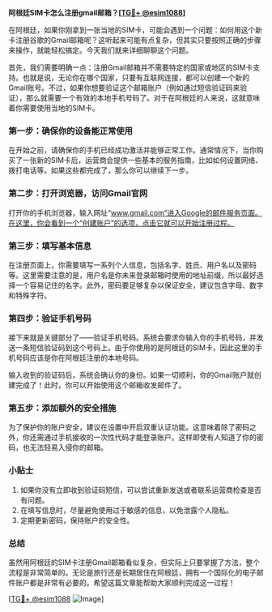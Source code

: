 **阿根廷SIM卡怎么注册gmail邮箱？[[TG💪+ @esim1088](https://t.me/s/esim1088)]**

在阿根廷，如果你刚拿到一张当地的SIM卡，可能会遇到一个问题：如何用这个新卡注册谷歌的Gmail邮箱呢？这听起来可能有点复杂，但其实只要按照正确的步骤来操作，就能轻松搞定。今天我们就来详细聊聊这个问题。

首先，我们需要明确一点：注册Gmail邮箱并不需要特定的国家或地区的SIM卡支持。也就是说，无论你在哪个国家，只要有互联网连接，都可以创建一个新的Gmail账号。不过，如果你想要验证这个邮箱账户（例如通过短信验证码来验证），那么就需要一个有效的本地手机号码了。对于在阿根廷的人来说，这就意味着你需要使用当地的SIM卡。

### **第一步：确保你的设备能正常使用**
在开始之前，请确保你的手机已经成功激活并能够正常工作。通常情况下，当你购买了一张新的SIM卡后，运营商会提供一些基本的服务指南，比如如何设置网络、拨打电话等。如果这些都完成了，那么你可以继续下一步。

### **第二步：打开浏览器，访问Gmail官网**
打开你的手机浏览器，输入网址“www.gmail.com”进入Google的邮件服务页面。在这里，你会看到一个“创建账户”的选项，点击它就可以开始注册过程。

### **第三步：填写基本信息**
在注册页面上，你需要填写一系列个人信息，包括名字、姓氏、用户名以及密码等。这里需要注意的是，用户名是你未来登录邮箱时使用的地址前缀，所以最好选择一个容易记住的名字。此外，密码要足够复杂以保证安全，建议包含字母、数字和特殊字符。

### **第四步：验证手机号码**
接下来就是关键部分了——验证手机号码。系统会要求你输入你的手机号码，并发送一条短信验证码到这个号码上。由于你使用的是阿根廷的SIM卡，因此这里的手机号码应该是你在阿根廷注册的本地号码。

输入收到的验证码后，系统会确认你的身份。如果一切顺利，你的Gmail账户就创建完成了！此时，你可以开始使用这个邮箱收发邮件了。

### **第五步：添加额外的安全措施**
为了保护你的账户安全，建议在设置中开启双重认证功能。这意味着除了密码之外，你还需通过手机接收的一次性代码才能登录账户。这样即使有人知道了你的密码，也无法轻易入侵你的邮箱。

### **小贴士**
1. 如果你没有立即收到验证码短信，可以尝试重新发送或者联系运营商检查是否有问题。
2. 在填写信息时，尽量避免使用过于敏感的信息，以免泄露个人隐私。
3. 定期更新密码，保持账户的安全性。

### **总结**
虽然用阿根廷的SIM卡注册Gmail邮箱看似复杂，但实际上只要掌握了方法，整个流程是非常简单的。无论是旅行还是长期居住在阿根廷，拥有一个国际化的电子邮件账户都是非常有必要的。希望这篇文章能帮助大家顺利完成这一过程！

[[TG💪+ @esim1088](https://t.me/s/esim1088) ![Image](https://i.postimg.cc/4NQfJmqS/Snipaste-2025-05-13-00-14-12.png)]